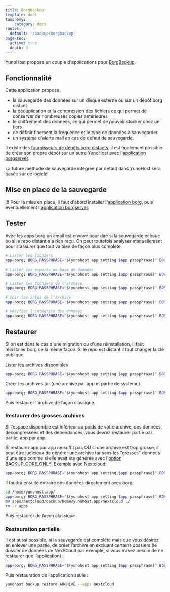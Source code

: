 ```yaml
---
title: BorgBackup
template: docs
taxonomy:
    category: docs
routes:
  default: '/backup/borgbackup'
page-toc:
  active: true
  depth: 3
---
```



YunoHost propose un couple d'applications pour [BorgBackup](https://www.borgbackup.org/).

## Fonctionnalité
Cette application propose:
* la sauvegarde des données sur un disque externe ou sur un dépôt borg distant
* la déduplication et la compression des fichiers ce qui permet de conserver de nombreuses copies antérieures
* le chiffrement des données, ce qui permet de pouvoir stocker chez un tiers
* de définir finement la fréquence et le type de données à sauvegarder
* un système d'alerte mail en cas de défaut de sauvegarde.

Il existe des [fournisseurs de dépôts borg distants](https://www.borgbackup.org/support/commercial.html), il est également possible de créer son propre dépôt sur un autre YunoHost avec l'[application borgserver](https://github.com/YunoHost-Apps/borgserver_ynh).

La future méthode de sauvegarde intégrée par défaut dans YunoHost sera basée sur ce logiciel.

## Mise en place de la sauvegarde
!!! Pour la mise en place, il faut d'abord installer l'[application borg](https://github.com/YunoHost-Apps/borg_ynh), puis éventuellement l'[application borgserver](https://github.com/YunoHost-Apps/borgserver_ynh).



## Tester
Avec les apps borg un email est envoyé pour dire si la sauvegarde échoue ou si le repo distant n'a rien reçu. On peut toutefois analyser manuellement pour s'assurer que tout va bien de façon plus complète.

```bash
# Lister les fichiers
app=borg; BORG_PASSPHRASE="$(yunohost app setting $app passphrase)" BORG_RSH="ssh -i /root/.ssh/id_${app}_ed25519 -oStrictHostKeyChecking=yes " borg list "$(yunohost app setting $app repository)" | less

# Lister les exports de base de données
app=borg; BORG_PASSPHRASE="$(yunohost app setting $app passphrase)" BORG_RSH="ssh -i /root/.ssh/id_${app}_ed25519 -oStrictHostKeyChecking=yes " borg list "$(yunohost app setting $app repository)" | grep "(db|dump)\.sql"

# Lister les fichiers de l'archive
app=borg; BORG_PASSPHRASE="$(yunohost app setting $app passphrase)" BORG_RSH="ssh -i /root/.ssh/id_${app}_ed25519 -oStrictHostKeyChecking=yes " borg list "$(yunohost app setting $app repository)::ARCHIVE" | less

# Voir les infos de l'archive
app=borg; BORG_PASSPHRASE="$(yunohost app setting $app passphrase)" BORG_RSH="ssh -i /root/.ssh/id_${app}_ed25519 -oStrictHostKeyChecking=yes " borg info "$(yunohost app setting $app repository)::ARCHIVE"

# Vérifier l'intégrité des données
app=borg; BORG_PASSPHRASE="$(yunohost app setting $app passphrase)" BORG_RSH="ssh -i /root/.ssh/id_${app}_ed25519 -oStrictHostKeyChecking=yes " borg check "$(yunohost app setting $app repository)::ARCHIVE" --verify-data
```

## Restaurer

Si on est dans le cas d'une migration ou d'une réinstallation, il faut réinstaller borg de la même façon. Si le repo est distant il faut changer la clé publique.

Lister les archives disponibles
```bash
app=borg; BORG_PASSPHRASE="$(yunohost app setting $app passphrase)" BORG_RSH="ssh -i /root/.ssh/id_${app}_ed25519 -oStrictHostKeyChecking=yes " borg list "$(yunohost app setting $app repository)"
```

Créer les archives tar (une archive par app et partie de système)
```bash
app=borg; BORG_PASSPHRASE="$(yunohost app setting $app passphrase)" BORG_RSH="ssh -i /root/.ssh/id_${app}_ed25519 -oStrictHostKeyChecking=yes " borg export-tar "$(yunohost app setting $app repository)::ARCHIVE" /home/yunohost.backup/archives/ARCHIVE.tar
```

Puis restaurer l'archive de façon classique.

### Restaurer des grosses archives
Si l'espace disponible est inférieur au poids de votre archive, des données décompressées et des dépendances, vous devrez restaurer partie par partie, app par app.

Si restaurer app par app ne suffit pas OU si une archive est trop grosse, il peut être judicieux de générer une archive tar sans les "grosses" données d'une app comme si elle avait été générée avec l'[option BACKUP_CORE_ONLY](/backup/include_exclude_files#ne-pas-sauvegarder-les-grosses-quantites-de-donnees). Exemple avec Nextcloud:
```bash
app=borg; BORG_PASSPHRASE="$(yunohost app setting $app passphrase)" BORG_RSH="ssh -i /root/.ssh/id_${app}_ed25519 -oStrictHostKeyChecking=yes " borg export-tar -e apps/nextcloud/backup/home/yunohost.app "$(yunohost app setting $app repository)::ARCHIVE" /home/yunohost/archives/ARCHIVE.tar
```

Il faudra ensuite extraire ces données directement avec borg
```bash
cd /home/yunohost.app/
app=borg; BORG_PASSPHRASE="$(yunohost app setting $app passphrase)" BORG_RSH="ssh -i /root/.ssh/id_${app}_ed25519 -oStrictHostKeyChecking=yes " borg extract "$(yunohost app setting $app repository)::ARCHIVE" apps/nextcloud/backup/home/yunohost.app/
mv apps/nextcloud/backup/home/yunohost.app/nextcloud ./
rm -r apps
```

Puis restaurer de façon classique

### Restauration partielle
Il est aussi possible, si la sauvegarde est complète mais que vous désirez en enlever une partie, de créer l’archive en excluant certains dossiers (le dossier de données de NextCloud par exemple, si vous n’avez besoin de ne restaurer que l’application) : 
```bash
app=borg; BORG_PASSPHRASE="$(yunohost app setting $app passphrase)" BORG_RSH="ssh -i /root/.ssh/id_${app}_ed25519 -oStrictHostKeyChecking=yes " borg export-tar -e apps/nextcloud/backup/home/yunohost.app --exclude CHEMIN/A/EXCLURE "$(yunohost app setting $app repository)::_ARCHIVE" /home/yunohost.backup/archives/ARCHIVE.tar
```
Puis restauration de l’application seule :
```bash
yunohost backup restore ARCHIVE --apps nextcloud
```
